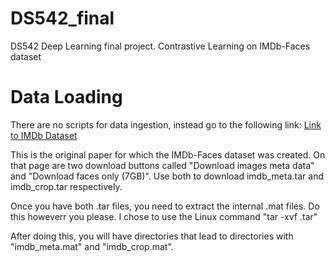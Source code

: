 # DS542_final
DS542 Deep Learning final project. Contrastive Learning on IMDb-Faces dataset

# Data Loading
There are no scripts for data ingestion, instead go to the following link: [Link to IMDb Dataset](https://data.vision.ee.ethz.ch/cvl/rrothe/imdb-wiki/)

This is the original paper for which the IMDb-Faces dataset was created. On that page are two download buttons called "Download images meta data" and "Download faces only (7GB)". Use both to download imdb_meta.tar and imdb_crop.tar respectively.

Once you have both .tar files, you need to extract the internal .mat files. Do this howeverr you please. I chose to use the Linux command "tar -xvf <filename>.tar"

After doing this, you will have directories that lead to directories with "imdb_meta.mat" and "imdb_crop.mat".

# 